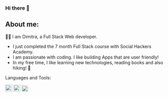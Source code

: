 ### Hi there 👋


## About me:
🙅‍♀️ I am Dimitra, a Full Stack Web developer.

- I just completed the 7 month Full Stack course with Social Hackers Academy.
- I am passionate with coding. I like building Apps that are user friendly!
- In my free time, I like learning new technologies, reading books and also hiking! 🥾

Languages and Tools:

<img src= "https://github.com/GiannouliDimitra/GiannouliDimitra/assets/132345098/a2cdb5aa-548c-4517-852b-0e1e15cf778a" width="22">
<img src= "https://github.com/GiannouliDimitra/GiannouliDimitra/assets/132345098/b92c838f-dac1-4916-aee9-01710ffad4b7" width="22">
<img src= "https://github.com/GiannouliDimitra/GiannouliDimitra/assets/132345098/2c92a30a-d05b-4aeb-bea0-b5b6e7cb4da8" width="20">


